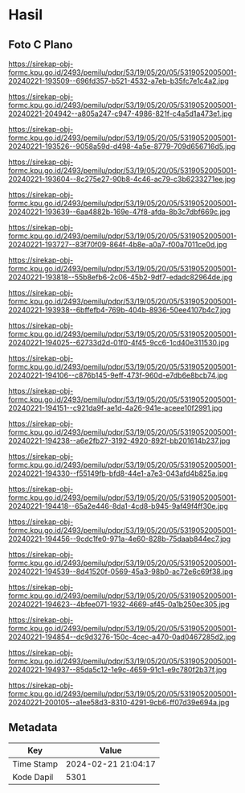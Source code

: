 # Hasil

## Foto C Plano

https://sirekap-obj-formc.kpu.go.id/2493/pemilu/pdpr/53/19/05/20/05/5319052005001-20240221-193509--696fd357-b521-4532-a7eb-b35fc7e1c4a2.jpg

https://sirekap-obj-formc.kpu.go.id/2493/pemilu/pdpr/53/19/05/20/05/5319052005001-20240221-204942--a805a247-c947-4986-821f-c4a5d1a473e1.jpg

https://sirekap-obj-formc.kpu.go.id/2493/pemilu/pdpr/53/19/05/20/05/5319052005001-20240221-193526--9058a59d-d498-4a5e-8779-709d656716d5.jpg

https://sirekap-obj-formc.kpu.go.id/2493/pemilu/pdpr/53/19/05/20/05/5319052005001-20240221-193604--8c275e27-90b8-4c46-ac79-c3b6233271ee.jpg

https://sirekap-obj-formc.kpu.go.id/2493/pemilu/pdpr/53/19/05/20/05/5319052005001-20240221-193639--6aa4882b-169e-47f8-afda-8b3c7dbf669c.jpg

https://sirekap-obj-formc.kpu.go.id/2493/pemilu/pdpr/53/19/05/20/05/5319052005001-20240221-193727--83f70f09-864f-4b8e-a0a7-f00a7011ce0d.jpg

https://sirekap-obj-formc.kpu.go.id/2493/pemilu/pdpr/53/19/05/20/05/5319052005001-20240221-193818--55b8efb6-2c06-45b2-9df7-edadc82964de.jpg

https://sirekap-obj-formc.kpu.go.id/2493/pemilu/pdpr/53/19/05/20/05/5319052005001-20240221-193938--6bffefb4-769b-404b-8936-50ee4107b4c7.jpg

https://sirekap-obj-formc.kpu.go.id/2493/pemilu/pdpr/53/19/05/20/05/5319052005001-20240221-194025--62733d2d-01f0-4f45-9cc6-1cd40e311530.jpg

https://sirekap-obj-formc.kpu.go.id/2493/pemilu/pdpr/53/19/05/20/05/5319052005001-20240221-194106--c876b145-9eff-473f-960d-e7db6e8bcb74.jpg

https://sirekap-obj-formc.kpu.go.id/2493/pemilu/pdpr/53/19/05/20/05/5319052005001-20240221-194151--c921da9f-ae1d-4a26-941e-aceee10f2991.jpg

https://sirekap-obj-formc.kpu.go.id/2493/pemilu/pdpr/53/19/05/20/05/5319052005001-20240221-194238--a6e2fb27-3192-4920-892f-bb201614b237.jpg

https://sirekap-obj-formc.kpu.go.id/2493/pemilu/pdpr/53/19/05/20/05/5319052005001-20240221-194330--f55149fb-bfd8-44e1-a7e3-043afd4b825a.jpg

https://sirekap-obj-formc.kpu.go.id/2493/pemilu/pdpr/53/19/05/20/05/5319052005001-20240221-194418--65a2e446-8da1-4cd8-b945-9af49f4ff30e.jpg

https://sirekap-obj-formc.kpu.go.id/2493/pemilu/pdpr/53/19/05/20/05/5319052005001-20240221-194456--9cdc1fe0-971a-4e60-828b-75daab844ec7.jpg

https://sirekap-obj-formc.kpu.go.id/2493/pemilu/pdpr/53/19/05/20/05/5319052005001-20240221-194539--8d41520f-0569-45a3-98b0-ac72e6c69f38.jpg

https://sirekap-obj-formc.kpu.go.id/2493/pemilu/pdpr/53/19/05/20/05/5319052005001-20240221-194623--4bfee071-1932-4669-af45-0a1b250ec305.jpg

https://sirekap-obj-formc.kpu.go.id/2493/pemilu/pdpr/53/19/05/20/05/5319052005001-20240221-194854--dc9d3276-150c-4cec-a470-0ad0467285d2.jpg

https://sirekap-obj-formc.kpu.go.id/2493/pemilu/pdpr/53/19/05/20/05/5319052005001-20240221-194937--85da5c12-1e9c-4659-91c1-e9c780f2b37f.jpg

https://sirekap-obj-formc.kpu.go.id/2493/pemilu/pdpr/53/19/05/20/05/5319052005001-20240221-200105--a1ee58d3-8310-4291-9cb6-ff07d39e694a.jpg


## Metadata

| Key        | Value               |
| ---------- | ------------------- |
| Time Stamp | 2024-02-21 21:04:17 |
| Kode Dapil | 5301                |



